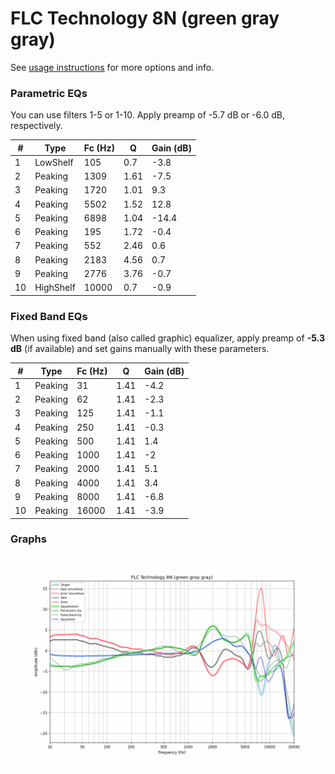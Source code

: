# FLC Technology 8N (green gray gray)
See [usage instructions](https://github.com/jaakkopasanen/AutoEq#usage) for more options and info.

### Parametric EQs
You can use filters 1-5 or 1-10. Apply preamp of -5.7 dB or -6.0 dB, respectively.

|   # | Type      |   Fc (Hz) |    Q |   Gain (dB) |
|-----|-----------|-----------|------|-------------|
|   1 | LowShelf  |       105 | 0.7  |        -3.8 |
|   2 | Peaking   |      1309 | 1.61 |        -7.5 |
|   3 | Peaking   |      1720 | 1.01 |         9.3 |
|   4 | Peaking   |      5502 | 1.52 |        12.8 |
|   5 | Peaking   |      6898 | 1.04 |       -14.4 |
|   6 | Peaking   |       195 | 1.72 |        -0.4 |
|   7 | Peaking   |       552 | 2.46 |         0.6 |
|   8 | Peaking   |      2183 | 4.56 |         0.7 |
|   9 | Peaking   |      2776 | 3.76 |        -0.7 |
|  10 | HighShelf |     10000 | 0.7  |        -0.9 |

### Fixed Band EQs
When using fixed band (also called graphic) equalizer, apply preamp of **-5.3 dB** (if available) and set gains manually with these parameters.

|   # | Type    |   Fc (Hz) |    Q |   Gain (dB) |
|-----|---------|-----------|------|-------------|
|   1 | Peaking |        31 | 1.41 |        -4.2 |
|   2 | Peaking |        62 | 1.41 |        -2.3 |
|   3 | Peaking |       125 | 1.41 |        -1.1 |
|   4 | Peaking |       250 | 1.41 |        -0.3 |
|   5 | Peaking |       500 | 1.41 |         1.4 |
|   6 | Peaking |      1000 | 1.41 |        -2   |
|   7 | Peaking |      2000 | 1.41 |         5.1 |
|   8 | Peaking |      4000 | 1.41 |         3.4 |
|   9 | Peaking |      8000 | 1.41 |        -6.8 |
|  10 | Peaking |     16000 | 1.41 |        -3.9 |

### Graphs
![](./FLC%20Technology%208N%20(green%20gray%20gray).png)
